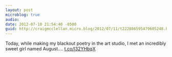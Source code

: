 ```yaml
---
layout: post
microblog: true
audio: 
date: 2012-07-10 21:54:40 -0500
guid: http://craigmcclellan.micro.blog/2012/07/11/t222886595479605248.html
---
```

Today, while making my blackout poetry in the art studio, I met an incredibly sweet girl named August.... [t.co/I32YHbqX](http://t.co/I32YHbqX)
